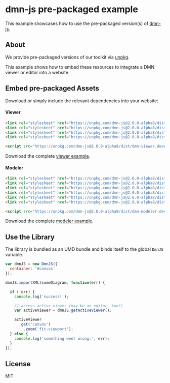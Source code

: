 # dmn-js pre-packaged example

This example showcases how to use the pre-packaged version(s) of [dmn-js](https://github.com/bpmn-io/dmn-js).


## About

We provide pre-packaged versions of our toolkit via [unpkg](https://unpkg.com/dmn-js/dist/).

This example shows how to embed these resources to integrate a DMN viewer or editor
into a website.


## Embed pre-packaged Assets

Download or simply include the relevant dependencies into your website:

#### Viewer

```html
<link rel="stylesheet" href="https://unpkg.com/dmn-js@2.0.0-alpha8/dist/assets/dmn-js-drd.css">
<link rel="stylesheet" href="https://unpkg.com/dmn-js@2.0.0-alpha8/dist/assets/dmn-js-decision-table.css">
<link rel="stylesheet" href="https://unpkg.com/dmn-js@2.0.0-alpha8/dist/assets/dmn-js-literal-expression.css">
<link rel="stylesheet" href="https://unpkg.com/dmn-js@2.0.0-alpha8/dist/assets/dmn-font/css/dmn.css">

<script src="https://unpkg.com/dmn-js@2.0.0-alpha8/dist/dmn-viewer.development.js"></script>
```

Download the complete [viewer example](https://rawgit.com/bpmn-io/dmn-js-examples/master/starter/viewer.html).

#### Modeler

```html
<link rel="stylesheet" href="https://unpkg.com/dmn-js@2.0.0-alpha8/dist/assets/diagram-js.css">
<link rel="stylesheet" href="https://unpkg.com/dmn-js@2.0.0-alpha8/dist/assets/dmn-js-drd.css">
<link rel="stylesheet" href="https://unpkg.com/dmn-js@2.0.0-alpha8/dist/assets/dmn-js-decision-table.css">
<link rel="stylesheet" href="https://unpkg.com/dmn-js@2.0.0-alpha8/dist/assets/dmn-js-decision-table-controls.css">
<link rel="stylesheet" href="https://unpkg.com/dmn-js@2.0.0-alpha8/dist/assets/dmn-js-literal-expression.css">
<link rel="stylesheet" href="https://unpkg.com/dmn-js@2.0.0-alpha8/dist/assets/dmn-font/css/dmn.css">

<script src="https://unpkg.com/dmn-js@2.0.0-alpha8/dist/dmn-modeler.development.js"></script>
```

Download the complete [modeler example](https://rawgit.com/bpmn-io/dmn-js-examples/master/starter/modeler.html).


## Use the Library

The library is bundled as an UMD bundle and binds itself to the global `DmnJS`
variable.

```javascript
var dmnJS = new DmnJS({
  container: '#canvas'
});

dmnJS.importXML(someDiagram, function(err) {

  if (!err) {
    console.log('success!');

    // access active viewer (may be an editor, too!)
    var activeViewer = dmnJS.getActiveViewer();

    activeViewer
      .get('canvas')
        .zoom('fit-viewport');
  } else {
    console.log('something went wrong:', err);
  }
});
```

## License

MIT
